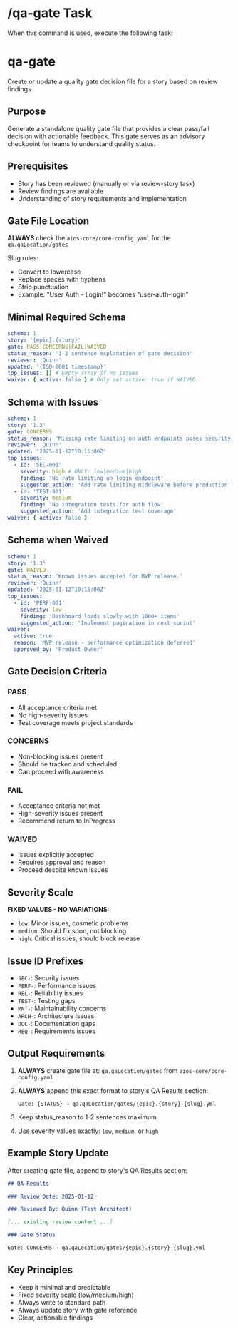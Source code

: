 # /qa-gate Task

When this command is used, execute the following task:

<!-- Powered by AIOS™ Core -->

# qa-gate

Create or update a quality gate decision file for a story based on review findings.

## Purpose

Generate a standalone quality gate file that provides a clear pass/fail decision with actionable feedback. This gate serves as an advisory checkpoint for teams to understand quality status.

## Prerequisites

- Story has been reviewed (manually or via review-story task)
- Review findings are available
- Understanding of story requirements and implementation

## Gate File Location

**ALWAYS** check the `aios-core/core-config.yaml` for the `qa.qaLocation/gates`

Slug rules:

- Convert to lowercase
- Replace spaces with hyphens
- Strip punctuation
- Example: "User Auth - Login!" becomes "user-auth-login"

## Minimal Required Schema

```yaml
schema: 1
story: '{epic}.{story}'
gate: PASS|CONCERNS|FAIL|WAIVED
status_reason: '1-2 sentence explanation of gate decision'
reviewer: 'Quinn'
updated: '{ISO-8601 timestamp}'
top_issues: [] # Empty array if no issues
waiver: { active: false } # Only set active: true if WAIVED
```

## Schema with Issues

```yaml
schema: 1
story: '1.3'
gate: CONCERNS
status_reason: 'Missing rate limiting on auth endpoints poses security risk.'
reviewer: 'Quinn'
updated: '2025-01-12T10:15:00Z'
top_issues:
  - id: 'SEC-001'
    severity: high # ONLY: low|medium|high
    finding: 'No rate limiting on login endpoint'
    suggested_action: 'Add rate limiting middleware before production'
  - id: 'TEST-001'
    severity: medium
    finding: 'No integration tests for auth flow'
    suggested_action: 'Add integration test coverage'
waiver: { active: false }
```

## Schema when Waived

```yaml
schema: 1
story: '1.3'
gate: WAIVED
status_reason: 'Known issues accepted for MVP release.'
reviewer: 'Quinn'
updated: '2025-01-12T10:15:00Z'
top_issues:
  - id: 'PERF-001'
    severity: low
    finding: 'Dashboard loads slowly with 1000+ items'
    suggested_action: 'Implement pagination in next sprint'
waiver:
  active: true
  reason: 'MVP release - performance optimization deferred'
  approved_by: 'Product Owner'
```

## Gate Decision Criteria

### PASS

- All acceptance criteria met
- No high-severity issues
- Test coverage meets project standards

### CONCERNS

- Non-blocking issues present
- Should be tracked and scheduled
- Can proceed with awareness

### FAIL

- Acceptance criteria not met
- High-severity issues present
- Recommend return to InProgress

### WAIVED

- Issues explicitly accepted
- Requires approval and reason
- Proceed despite known issues

## Severity Scale

**FIXED VALUES - NO VARIATIONS:**

- `low`: Minor issues, cosmetic problems
- `medium`: Should fix soon, not blocking
- `high`: Critical issues, should block release

## Issue ID Prefixes

- `SEC-`: Security issues
- `PERF-`: Performance issues
- `REL-`: Reliability issues
- `TEST-`: Testing gaps
- `MNT-`: Maintainability concerns
- `ARCH-`: Architecture issues
- `DOC-`: Documentation gaps
- `REQ-`: Requirements issues

## Output Requirements

1. **ALWAYS** create gate file at: `qa.qaLocation/gates` from `aios-core/core-config.yaml`
2. **ALWAYS** append this exact format to story's QA Results section:

   ```text
   Gate: {STATUS} → qa.qaLocation/gates/{epic}.{story}-{slug}.yml
   ```

3. Keep status_reason to 1-2 sentences maximum
4. Use severity values exactly: `low`, `medium`, or `high`

## Example Story Update

After creating gate file, append to story's QA Results section:

```markdown
## QA Results

### Review Date: 2025-01-12

### Reviewed By: Quinn (Test Architect)

[... existing review content ...]

### Gate Status

Gate: CONCERNS → qa.qaLocation/gates/{epic}.{story}-{slug}.yml
```

## Key Principles

- Keep it minimal and predictable
- Fixed severity scale (low/medium/high)
- Always write to standard path
- Always update story with gate reference
- Clear, actionable findings
